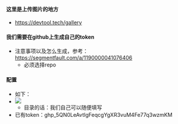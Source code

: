 #### 这里是上传图片的地方
  - https://devtool.tech/gallery
#### 我们需要在github上生成自己的token
  - 注意事项以及怎么生成，参考：https://segmentfault.com/a/1190000041076406
    + 必须选择repo
#### 配置
  - 如下：
  - ![](https://cdn.jsdelivr.net/gh/akaileyouyou/justImg/readmeImg/444.1ed619.webp)
    + 目录的话：我们自己可以随便填写
  - 已有token：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
